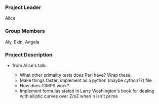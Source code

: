 

### Project Leader

Alice  


### Group Members

Aly, Ekin, Angela 


### Project Description

* from Alice's talk: 

   * What other primality tests does Pari have? Wrap these. 
   * Make things faster: implement as a python (maybe cython??) file 
   * How does GIMPS work? 
   * Implement formulas stated in Larry Washington's book for dealing with elliptic curves over Z/nZ when n isn't prime 